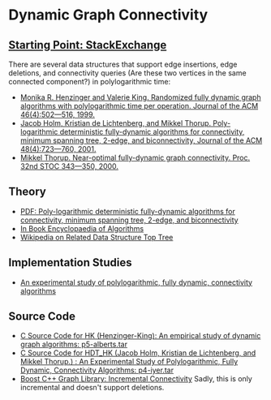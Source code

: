 # Dynamic Graph Connectivity

## [Starting Point: StackExchange](http://cstheory.stackexchange.com/questions/2548/is-there-an-online-algorithm-to-keep-track-of-components-in-a-changing-undirecte)

There are several data structures that support edge insertions, edge deletions, and connectivity queries (Are these two vertices in the same connected component?) in polylogarithmic time:
- [Monika R. Henzinger and Valerie King. Randomized fully dynamic graph algorithms with polylogarithmic time per operation. Journal of the ACM 46(4):502—516, 1999.](http://portal.acm.org/citation.cfm?id=320215)
- [Jacob Holm, Kristian de Lichtenberg, and Mikkel Thorup. Poly-logarithmic deterministic fully-dynamic algorithms for connectivity, minimum spanning tree, 2-edge, and biconnectivity, Journal of the ACM 48(4):723—760, 2001.](http://portal.acm.org/citation.cfm?id=502095)
- [Mikkel Thorup. Near-optimal fully-dynamic graph connectivity. Proc. 32nd STOC 343—350, 2000.](http://portal.acm.org/citation.cfm?id=335345)

## Theory
 - [PDF: Poly-logarithmic deterministic fully-dynamic algorithms for connectivity, minimum spanning tree, 2-edge, and biconnectivity](http://csclub.uwaterloo.ca/~gzsong/papers/Poly-logarithmic%20deterministic%20fully-dynamic%20algorithms%20for%20connectivity,%20minimum%20spanning%20tree,%202-edge,%20and%20biconnectivity.pdf)
 - [In Book Encyclopaedia of Algorithms](http://books.google.no/books?id=i3S9_GnHZwYC&pg=PA335&lpg=PA335&dq=Mikkel+Thorup.+Near-optimal+fully-dynamic+graph+connectivity.&source=bl&ots=nDgnq6EqJz&sig=3xX01XR8vUhahmk-EsRAnBin5DA&hl=en&sa=X&ei=LHWpU_7fDIXQ7AazvYCQBA&ved=0CCsQ6AEwAQ#v=onepage&q=Mikkel%20Thorup.%20Near-optimal%20fully-dynamic%20graph%20connectivity.&f=false)
 - [Wikipedia on Related Data Structure Top Tree](http://en.wikipedia.org/wiki/Top_tree)

## Implementation Studies
 - [An experimental study of polylogarithmic, fully dynamic, connectivity algorithms](http://people.csail.mit.edu/karger/Papers/impconn.pdf)

## Source Code
 - [C Source Code for HK (Henzinger-King): An empirical study of dynamic graph algorithms: p5-alberts.tar](http://dl.acm.org/citation.cfm?id=264223)
 - [C Source Code for HDT_HK (Jacob Holm, Kristian de Lichtenberg, and Mikkel Thorup.) : An Experimental Study of Polylogarithmic, Fully Dynamic, Connectivity Algorithms: p4-iyer.tar](http://dl.acm.org/citation.cfm?id=945398)
 - [Boost C++ Graph Library: Incremental Connectivity](http://www.boost.org/doc/libs/1_55_0/libs/graph/doc/incremental_components.html) Sadly, this is only incremental and doesn't support deletions.
